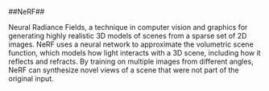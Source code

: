 ##NeRF##

Neural Radiance Fields, a technique in computer vision and graphics for generating highly realistic 3D models of scenes from a sparse set of 2D images. NeRF uses a neural network to approximate the volumetric scene function, which models how light interacts with a 3D scene, including how it reflects and refracts. By training on multiple images from different angles, NeRF can synthesize novel views of a scene that were not part of the original input.

